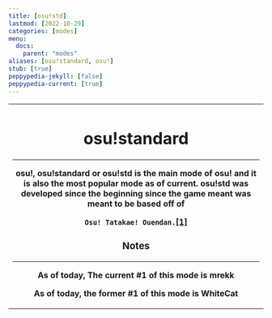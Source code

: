 ```yaml
---
title: [osu!std]
lastmod: [2022-10-29]
categories: [modes]
menu:
  docs:
    parent: "modes"
aliases: [osu!standard, osu!]
stub: [true]
peppypedia-jekyll: [false]
peppypedia-current: [true]
---
```

<table>
<th>
  <h1>osu!standard</h1>
  <hr>
  osu!, osu!standard or osu!std is the main mode of osu! and it is also the most popular mode as of current. osu!std was developed since the beginning since the game meant was meant to be based off of <p><code>Osu! Tatakae! Ouendan.</code><a href="https://en.wikipedia.org/wiki/Osu!">[1]</a></p>
  <h3>Notes</h3>
  <hr>
  <p> As of today, The current #1 of this mode is mrekk</p>
  <p> As of today, the former #1 of this mode is WhiteCat</p?
  </th>
  
  

